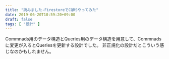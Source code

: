 ```yaml
---
title: "読みました-FirestoreでCQRSやってみた"
date: 2019-06-20T10:59:20+09:00
draft: false
tags: [ "設計" ]
---
```


Commnads用のデータ構造とQueries用のデータ構造を用意して、Commnadsに変更が入るとQueriesを更新する設計でした。
非正規化の設計だとこういう感じなのかもしれません。
